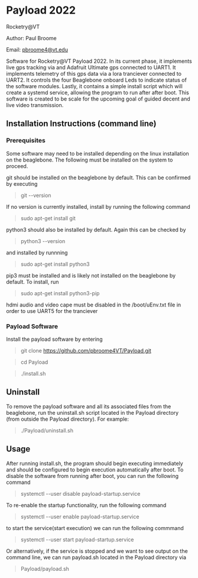 # Payload 2022

Rocketry@VT
 
Author: Paul Broome

Email: pbroome4@vt.edu

Software for Rocketry@VT Payload 2022. In its current phase, it implements live gps tracking via and Adafruit Ultimate gps connected to UART1. It implements telemetry of this gps data via a lora tranciever connected to UART2. It controls the four Beaglebone onboard Leds to indicate status of the software modules. Lastly, it contains a simple install script which will create a systemd service, allowing the program to run after after boot. This software is created to be scale for the upcoming goal of guided decent and live video transmission.

## Installation Instructions (command line)

### Prerequisites
Some software may need to be installed depending on the linux installation on the beaglebone. The following must be installed on the system to proceed.

git should be installed on the beaglebone by default. This can be confirmed by executing

> git --version

If no version is currently installed, install by running the following command

> sudo apt-get install git
 

python3  should also be installed by default. Again this can be checked by

> python3 --version

and installed by runnning

>sudo apt-get install python3


pip3 must be installed and is likely not installed on the beaglebone by default. To install, run

> sudo apt-get install python3-pip

hdmi audio and video cape must be disabled in the /boot/uEnv.txt file in order to use
UART5 for the tranciever
 
### Payload Software
Install the payload software by entering

>git clone https://github.com/pbroome4VT/Payload.git

>cd Payload

>./install.sh


## Uninstall
To remove the payload software and all its associated files from the beaglebone, run the uninstall.sh script located in the Payload directory (from outside the Payload directory). For example:
>./Payload/uninstall.sh


## Usage
After running install.sh, the program should begin executing immediately and should be configured to begin execution automatically after boot. To disable the software from running after boot, you can run the following command

>systemctl --user disable payload-startup.service

To re-enable the startup functionality, run the following command

>systemctl --user enable payload-startup.service

to start the service(start execution) we can run the following commmand

>systemctl --user start payload-startup.service

Or alternatively, if the service is stopped and we want to see output on the command line, we can run payload.sh located in the Payload directory via

>Payload/payload.sh

